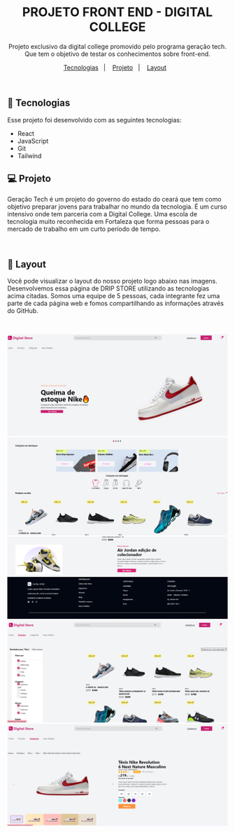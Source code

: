 <h1 align="center"> PROJETO FRONT END - DIGITAL COLLEGE </h1>

<p align="center">
Projeto exclusivo da digital college promovido pelo programa geração tech. Que tem o objetivo de testar os conhecimentos sobre front-end.
</p>

<p align="center">
  <a href="#-tecnologias">Tecnologias</a>&nbsp;&nbsp;&nbsp;|&nbsp;&nbsp;&nbsp;
  <a href="#-projeto">Projeto</a>&nbsp;&nbsp;&nbsp;|&nbsp;&nbsp;&nbsp;
  <a href="#-layout">Layout</a>&nbsp;&nbsp;&nbsp;
</p>
<br>

## 🚀 Tecnologias

Esse projeto foi desenvolvido com as seguintes tecnologias:

- React
- JavaScript
- Git 
- Tailwind

## 💻 Projeto

Geração Tech é um projeto do governo do estado do ceará que tem como objetivo preparar jovens para trabalhar no mundo da tecnologia. É um curso intensivo onde tem parceria com a Digital College. Uma escola de tecnologia muito reconhecida em Fortaleza que forma pessoas para o mercado de trabalho em um curto período de tempo.

<br>

## 🔖 Layout

Você pode visualizar o layout do nosso projeto logo abaixo nas imagens. Desenvolvemos essa página de DRIP STORE utilizando as tecnologias acima citadas. Somos uma equipe de 5 pessoas, cada integrante fez uma parte de cada página web e fomos compartilhando as informações através do GitHub.

<br>


<p align="center">
  <img alt="projeto" src="src/assets/img/imagem1.png">
  <br>
  <img alt="projeto" src="src/assets/img/imagem2.png">
  <br>
  <img alt="projeto" src="src/assets/img/imagem3.png">
  <br>
  <img alt="projeto" src="src/assets/img/imagem4.png">
  <br>
  <img alt="projeto" src="src/assets/img/imagem5.png">
</p>
